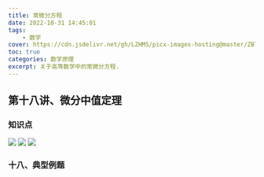 ```yaml
---
title: 常微分方程
date: 2022-10-31 14:45:01
tags:
	- 数学
cover: https://cdn.jsdelivr.net/gh/LZHMS/picx-images-hosting@master/ZBlog/Covers/wp13225243-coffee-book-winter-wallpapers.2mew8wfsk0g0.webp
toc: true
categories: 数学原理
excerpt: 关于高等数学中的常微分方程.
---
```

## 第十八讲、微分中值定理

### 知识点

![](https://ms-blogimage.oss-cn-chengdu.aliyuncs.com/picture/img/202210311640205.png)
![](https://ms-blogimage.oss-cn-chengdu.aliyuncs.com/picture/img/202210311701345.png)
![](https://ms-blogimage.oss-cn-chengdu.aliyuncs.com/picture/img/202210311702067.png)

### 十八、典型例题
